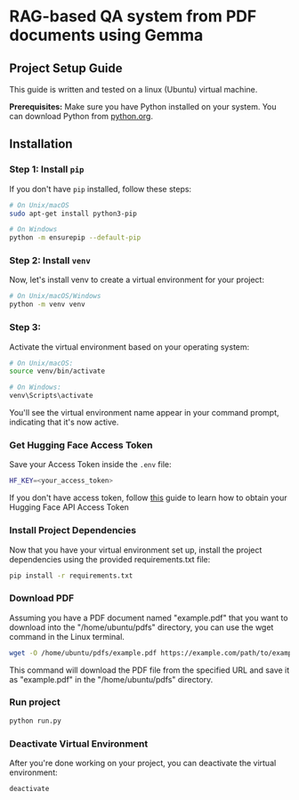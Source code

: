 # RAG-based QA system from PDF documents using Gemma

## Project Setup Guide
This guide is written and tested on a linux (Ubuntu) virtual machine.

**Prerequisites:** Make sure you have Python installed on your system. You can download Python from [python.org](https://www.python.org/downloads/). 

## Installation

### Step 1: Install `pip`

If you don't have `pip` installed, follow these steps:

```bash
# On Unix/macOS
sudo apt-get install python3-pip

# On Windows
python -m ensurepip --default-pip
```

### Step 2: Install `venv`
Now, let's install venv to create a virtual environment for your project:

```bash
# On Unix/macOS/Windows
python -m venv venv
```

### Step 3: 
Activate the virtual environment based on your operating system:


```bash
# On Unix/macOS:
source venv/bin/activate
```


```bash
# On Windows:
venv\Scripts\activate
```
You'll see the virtual environment name appear in your command prompt, indicating that it's now active.

### Get Hugging Face Access Token
Save your Access Token inside the `.env` file:

```bash
HF_KEY=<your_access_token>
```
If you don't have access token, follow [this](HuggingFace.md) guide to learn how to obtain your Hugging Face API Access Token

### Install Project Dependencies
Now that you have your virtual environment set up, install the project dependencies using the provided requirements.txt file:

```bash
pip install -r requirements.txt
```
### Download PDF
Assuming you have a PDF document named "example.pdf" that you want to download into the "/home/ubuntu/pdfs" directory, you can use the wget command in the Linux terminal.
```bash
wget -O /home/ubuntu/pdfs/example.pdf https://example.com/path/to/example.pdf
```
This command will download the PDF file from the specified URL and save it as "example.pdf" in the "/home/ubuntu/pdfs" directory.


### Run project
```bash
python run.py
```

### Deactivate Virtual Environment
After you're done working on your project, you can deactivate the virtual environment:

```bash
deactivate
```